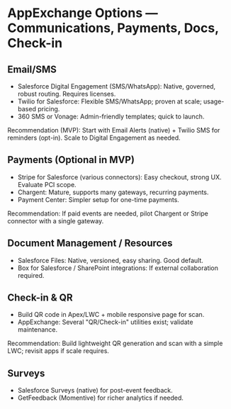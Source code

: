 # AppExchange Options — Communications, Payments, Docs, Check-in

## Email/SMS
- Salesforce Digital Engagement (SMS/WhatsApp): Native, governed, robust routing. Requires licenses.
- Twilio for Salesforce: Flexible SMS/WhatsApp; proven at scale; usage-based pricing.
- 360 SMS or Vonage: Admin-friendly templates; quick to launch.

Recommendation (MVP): Start with Email Alerts (native) + Twilio SMS for reminders (opt-in). Scale to Digital Engagement as needed.

## Payments (Optional in MVP)
- Stripe for Salesforce (various connectors): Easy checkout, strong UX. Evaluate PCI scope.
- Chargent: Mature, supports many gateways, recurring payments.
- Payment Center: Simpler setup for one-time payments.

Recommendation: If paid events are needed, pilot Chargent or Stripe connector with a single gateway.

## Document Management / Resources
- Salesforce Files: Native, versioned, easy sharing. Good default.
- Box for Salesforce / SharePoint integrations: If external collaboration required.

## Check-in & QR
- Build QR code in Apex/LWC + mobile responsive page for scan.
- AppExchange: Several "QR/Check-in" utilities exist; validate maintenance.

Recommendation: Build lightweight QR generation and scan with a simple LWC; revisit apps if scale requires.

## Surveys
- Salesforce Surveys (native) for post-event feedback.
- GetFeedback (Momentive) for richer analytics if needed.

